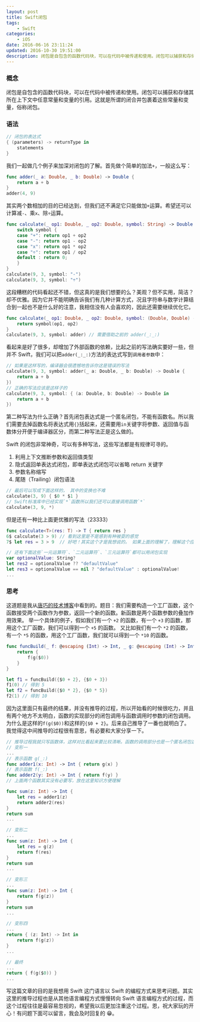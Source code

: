 ```yaml
---
layout: post
title: Swift闭包
tags: 
    - Swift
categories: 
    - iOS
date: 2016-06-16 23:11:24
updated: 2016-10-30 19:51:00
description: 闭包是自包含的函数代码块，可以在代码中被传递和使用。闭包可以捕获和存储其所在上下文中任意常量和变量的引用。这就是所谓的闭合并包裹着这些常量和变量，俗称闭包。
---
```


<!-- 这里的日期要注意不能大于今天 -->

### 概念

闭包是自包含的函数代码块，可以在代码中被传递和使用。闭包可以捕获和存储其所在上下文中任意常量和变量的引用。这就是所谓的闭合并包裹着这些常量和变量，俗称闭包。

### 语法

```swift
// 闭包的表达式
{ (parameters) -> returnType in
	statements
}
```

我们一起做几个例子来加深对闭包的了解。首先做个简单的加法`+`，一般这么写：

```swift
func adder(_ a: Double, _ b: Double) -> Double {
    return a + b
}
adder(4, 9)
```

其实两个数相加的目的已经达到，但我们还不满足它只能做加`+`运算。希望还可以计算减`-`、乘`x`、除`÷`运算。

```swift
func calculate(_ op1: Double, _ op2: Double, symbol: String) -> Double {
    switch symbol {
    case "+": return op1 + op2
    case "-": return op1 - op2
    case "x": return op1 * op2
    case "÷": return op1 / op2
    default : return 0;
    }
}
calculate(9, 3, symbol: "-")
calculate(9, 3, symbol: "÷")
```

这段糟糕的代码看起还不错，但这真的是我们想要的么？美观？但不实用，简洁？却不优雅。因为它并不能明确告诉我们有几种计算方式，况且字符串与数学计算结合到一起也不是什么好的注意，我相信没有人会喜欢的，因此还需要继续优化它。

```swift
func calculate(_ op1: Double, _ op2: Double, symbol: (Double, Double) -> Double) -> Double {
    return symbol(op1, op2)
}
calculate(9, 3, symbol: adder) // 需要借助之前的 adder(_:_:)
```

看起来是好了很多，却增加了外部函数的依赖，比起之前的写法确实要好一些，但并不 Swift，我们可以把`adder(_:_:)`方法的表达式写到`调用者参数`中：

```swift
// 如果是这样写的，编译器会很遗憾地告诉你这是错误的写法
calculate(9, 3, symbol: adder(_ a: Double, _ b: Double) -> Double {
    return a + b
})
// 正确的写法应该是这样子的
calculate(9, 3, symbol: { (a: Double, b: Double) -> Double in
    return a + b
})
```

第二种写法为什么正确？首先闭包表达式是一个匿名闭包，不能有函数名。所以我们需要去掉函数名将表达式用`{}`括起来，还需要用`in`关键字将参数、返回值与函数体分开便于编译器区分，而第二种写法正是这么做的。

Swift 的闭包非常神奇，可以有多种写法，这些写法都是有规律可寻的。</br>

1. 利用上下文推断参数和返回值类型</br>
2. 隐式返回单表达式闭包，即单表达式闭包可以省略 return 关键字</br>
3. 参数名称缩写</br>
4. 尾随（Trailing）闭包语法

```swift
// 最后可以写成下面这样的， 其中的变换也不难
calculate(3, 9) { $0 * $1 }
// Swift标准库中已经实现`*`函数所以我们还可以直接调用函数`*`
calculate(3, 9, *)
```

但是还有一种比上面更优雅的写法（23333）

```swift
func calculate<T>(res: T) -> T { return res }
6$ calculate(3 > 9) // 看到这里是不是感到有种被耍的感觉
7$ let res = 3 > 9  // 好吧！其实这个才是我想说的。 如果上面的理解了，理解这个应该不难。

// 还有下面这些`一元运算符`、`二元运算符`、`三元运算符`都可以用闭包实现
var optionalValue: String?
let res2 = optionalValue ?? "defaultValue"
let res3 = optionalValue == nil ? "defaultValue" : optionalValue!
...
```

### 思考

这道题是我从[唐巧的技术博客][1]中看到的。题目：我们需要构造一个工厂函数，这个函数接受两个函数作为参数，返回一个新的函数。新函数是两个函数参数的叠加作用效果。
举一个具体的例子，假如我们有一个 `+2` 的函数，有一个 `+3` 的函数，那用这个工厂函数，我们可以得到一个 `+5` 的函数。
又比如我们有一个 `*2` 的函数，有一个 `*5` 的函数，用这个工厂函数，我们就可以得到一个 `*10` 的函数。

```swift
func funcBuild(_ f: @escaping (Int) -> Int, _ g: @escaping (Int) -> Int) -> (Int) -> Int {
	return {
		f(g($0))
	}
}

let f1 = funcBuild({$0 + 2}, {$0 + 3})
f1(0) // 得到 5
let f2 = funcBuild({$0 * 2}, {$0 * 5})
f2(1) // 得到 10
```

因为这里面只有最终的结果，并没有推导的过程，所以开始看的时候很吃力，并且有两个地方不太明白，函数的实现部分的闭包调用与函数调用时参数的闭包调用。为什么是这样的`f(g($0))`和这样的`{$0 + 2}`。后来自己推导了一番也就明白了。我觉得这中间推导的过程很有意思，有必要和大家分享一下。

```swift
// 推导过程我就只写函数体，这样对比看起来要比较清晰。函数的调用部分也是一个匿名闭包这里就不讨论了。
// 变形一
...
// 表示函数 g(_:)
func adder1(x: Int) -> Int { return g(x) }
// 表示函数 f(_:)
func adder2(y: Int) -> Int { return f(y) }
// 上面两个函数其实没有必要写，放在这里知识方便理解

func sum(z: Int) -> Int {
	let res = adder1(z)
	return adder2(res)
}
return sum
...

// 变形二
...
func sum(z: Int) -> Int {
	let res = g(z)
	return f(res)
}
return sum
...

// 变形三
...
func sum(z: Int) -> Int {
	return f(g(z))
}
return sum
...

// 变形四
...
return { (z: Int) -> Int in
	return f(g(z))
}
...

// 最终
...
return { f(g($0)) }
...
```

写这篇文章的目的是我想用 Swift 这门语言以 Swift 的编程方式来思考问题。其实这里的推导过程也是从其他语言编程方式慢慢转向 Swift 语言编程方式的过程，而这个过程往往是最容易忽视的，希望我以后更加注重这个过程。恩，祝大家玩的开心！有问题下面可以留言，我会及时回复的 😁。

[1]: http://blog.devtang.com/2016/02/27/swift-gym-2-function-argument/
